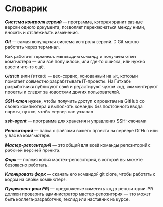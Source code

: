 # Словарик

***Система контроля версий*** — программа, которая хранит разные версии одного документа, позволяет переключаться между ними, вносить и отслеживать изменения.

***Git*** — самая популярная система контроля версий. С Git можно работать через терминал.

Как работает терминал: мы вводим команду и получаем ответ компьютера — или всё получилось, или где-то ошибка, или нужно ввести что-то ещё.

***GitHub*** (или Гитхаб) — веб-сервис, основанный на Git, который помогает совместно разрабатывать IT-проекты. На Гитхабе разработчики публикуют свой и редактируют чужой код, комментируют проекты и следят за новостями других пользователей.

***SSH-ключ*** нужен, чтобы получить доступ к проектам на GitHub со своего компьютера и выполнять команды без постоянного ввода пароля, нужно, чтобы сервер нас узнавал.

***ssh-agent*** — программа для хранения и управления SSH-ключами.

***Репозиторий*** — папка с файлами вашего проекта на сервере GitHub или у вас на компьютере.

***Мастер-репозиторий*** — это общий для всей команды репозиторий с рабочей версией проекта.

***Форк*** — полная копия мастер-репозитория, в которой вы можете безопасно работать.

***Клонировать форк*** — скачать его командой git clone, чтобы работать с кодом на своём компьютере.

***Пулреквест (или PR)*** — предложение изменить код в репозитории. PR должен проверить администратор мастер-репозитория — это может быть коллега-разработчик, техлид или наставник на курсе.
